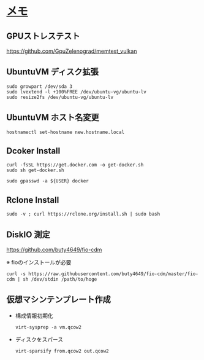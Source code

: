 # [メモ](https://marimelon.github.io/note/memo)

## GPUストレステスト
https://github.com/GpuZelenograd/memtest_vulkan

## UbuntuVM ディスク拡張

```
sudo growpart /dev/sda 3
sudo lvextend -l +100%FREE /dev/ubuntu-vg/ubuntu-lv
sudo resize2fs /dev/ubuntu-vg/ubuntu-lv
```

## UbuntuVM ホスト名変更

```
hostnamectl set-hostname new.hostname.local
```

## Dcoker Install

```
curl -fsSL https://get.docker.com -o get-docker.sh
sudo sh get-docker.sh

sudo gpasswd -a ${USER} docker
```

## Rclone Install

```
sudo -v ; curl https://rclone.org/install.sh | sudo bash
```

## DiskIO 測定

https://github.com/buty4649/fio-cdm

※ fioのインストールが必要

```
curl -s https://raw.githubusercontent.com/buty4649/fio-cdm/master/fio-cdm | sh /dev/stdin /path/to/hoge
```

## 仮想マシンテンプレート作成

- 構成情報初期化

  ```
  virt-sysprep -a vm.qcow2
  ```

- ディスクをスパース

  ```
  virt-sparsify from.qcow2 out.qcow2
  ```